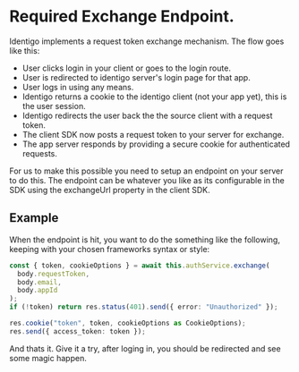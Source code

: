 # Required Exchange Endpoint.

Identigo implements a request token exchange mechanism. The flow goes like this:

- User clicks login in your client or goes to the login route.
- User is redirected to identigo server's login page for that app.
- User logs in using any means.
- Identigo returns a cookie to the identigo client (not your app yet), this is the user session.
- Identigo redirects the user back the the source client with a request token.
- The client SDK now posts a request token to your server for exchange.
- The app server responds by providing a secure cookie for authenticated requests.

For us to make this possible you need to setup an endpoint on your server to do this.
The endpoint can be whatever you like as its configurable in the SDK using the exchangeUrl property in the client SDK.

## Example

When the endpoint is hit, you want to do the something like the following, keeping with your chosen frameworks syntax or style:

```typescript
const { token, cookieOptions } = await this.authService.exchange(
  body.requestToken,
  body.email,
  body.appId
);
if (!token) return res.status(401).send({ error: "Unauthorized" });

res.cookie("token", token, cookieOptions as CookieOptions);
res.send({ access_token: token });
```

And thats it. Give it a try, after loging in, you should be redirected and see some magic happen.